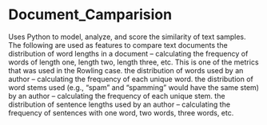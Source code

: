 # Document_Camparision
 Uses Python to model, analyze, and score the similarity of text samples. The following are used as features to compare text documents the distribution of word lengths in a document – calculating the frequency of words of length one, length two, length three, etc. This is one of the metrics that was used in the Rowling case. the distribution of words used by an author – calculating the frequency of each unique word. the distribution of word stems used (e.g., “spam” and “spamming” would have the same stem) by an author – calculating the frequency of each unique stem. the distribution of sentence lengths used by an author – calculating the frequency of sentences with one word, two words, three words, etc.
